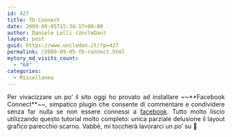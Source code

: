```yaml
---
id: 427
title: fb-Connect
date: 2009-09-05T15:34:17+00:00
author: Daniele Lolli (UncleDan)
layout: post
guid: https://www.uncledan.it/?p=427
permalink: /2009-09-05-fb-connect.html
mytory_md_visits_count:
  - "68"
categories:
  - Miscellanea
---
```

<p style="text-align: justify;">
  Per vivacizzare un po&#8217; il sito oggi ho provato ad installare ~~**Facebook Connect**~~, simpatico plugin che consente di commentare e condividere senza far nulla se non essere connessi a <a title="facebook" href="http://www.facebook.com/" target="_blank">facebook</a>. Tutto molto liscio utilizzando questo tutorial molto completo: unica parziale delusione il layout grafico parecchio scarno. Vabbè, mi toccherà lavorarci un po&#8217; su 🙂
</p>